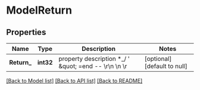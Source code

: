 # ModelReturn

## Properties
Name | Type | Description | Notes
------------ | ------------- | ------------- | -------------
**Return_** | **int32** | property description  *_/ &#39; \&quot; &#x3D;end -- \\r\\n \\n \\r | [optional] [default to null]

[[Back to Model list]](../README.md#documentation-for-models) [[Back to API list]](../README.md#documentation-for-api-endpoints) [[Back to README]](../README.md)


